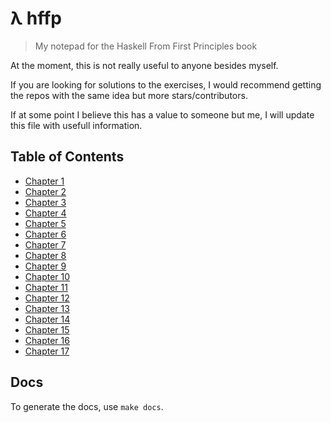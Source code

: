 # λ hffp
> My notepad for the Haskell From First Principles book

At the moment, this is not really useful to anyone besides myself.

If you are looking for solutions to the exercises, I would recommend getting the repos with the same idea but more stars/contributors.

If at some point I believe this has a value to someone but me, I will update this file with usefull information.

## Table of Contents

* [Chapter 1](chapters/chapter-1/exercises.md)
* [Chapter 2](chapters/chapter-2/exercises.md)
* [Chapter 3](chapters/chapter-3/exercises.md)
* [Chapter 4](chapters/chapter-4/exercises.md)
* [Chapter 5](chapters/chapter-5/exercises.md)
* [Chapter 6](chapters/chapter-6/exercises.md)
* [Chapter 7](chapters/chapter-7/exercises.md)
* [Chapter 8](chapters/chapter-8/exercises.md)
* [Chapter 9](chapters/chapter-9/exercises.md)
* [Chapter 10](chapters/chapter-10/exercises.md)
* [Chapter 11](chapters/chapter-11/exercises.md)
* [Chapter 12](chapters/chapter-12/exercises.md)
* [Chapter 13](chapters/chapter-13/exercises.md)
* [Chapter 14](chapters/chapter-14/exercises.md)
* [Chapter 15](chapters/chapter-15/exercises.md)
* [Chapter 16](chapters/chapter-16/exercises.md)
* [Chapter 17](chapters/chapter-17/exercises.md)

## Docs

To generate the docs, use `make docs`.
